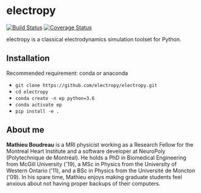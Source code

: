 # electropy
[![Build Status](https://travis-ci.com/electropy/electropy.svg?branch=master)](https://travis-ci.com/electropy/electropy)
[![Coverage Status](https://coveralls.io/repos/github/electropy/electropy/badge.svg?branch=master)](https://coveralls.io/github/electropy/electropy?branch=master)

electropy is a classical electrodynamics simulation toolset for Python.

## Installation

Recommended requirement: conda or anaconda

* `git clone https://github.com/electropy/electropy.git`
* `cd electropy`
* `conda create -n ep python=3.6`
* `conda activate ep`
* `pip install -e .`

## About me

**Mathieu Boudreau** is a MRI physicist working as a Research Fellow for the
Montreal Heart Institute and a software developer at NeuroPoly (Polytechnique
de Montréal). He holds a PhD in Biomedical Engineering from McGill University
('19), a MSc in Physics from the University of Western Ontario ('11), and a BSc
in Physics from the Université de Moncton ('09). In his spare time, Mathieu
enjoys making graduate students feel anxious about not having proper backups of
their computers.